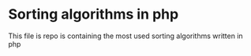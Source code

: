 # Sorting algorithms in php
This file is repo is containing the most used sorting algorithms written in php
